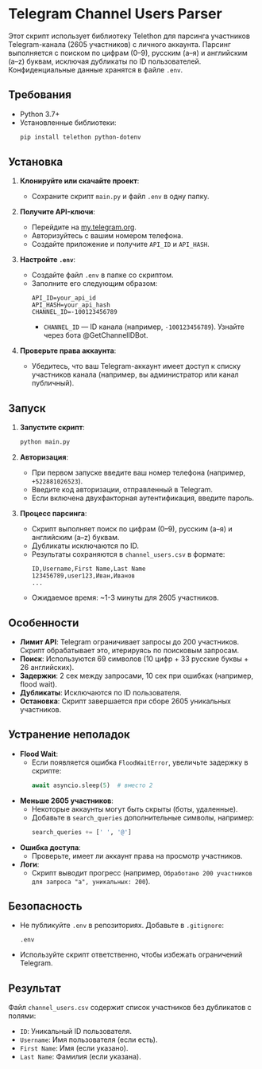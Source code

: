 # Telegram Channel Users Parser

Этот скрипт использует библиотеку Telethon для парсинга участников Telegram-канала (2605 участников) с личного аккаунта. Парсинг выполняется с поиском по цифрам (0–9), русским (а–я) и английским (a–z) буквам, исключая дубликаты по ID пользователей. Конфиденциальные данные хранятся в файле `.env`.

## Требования

- Python 3.7+
- Установленные библиотеки:
  ```bash
  pip install telethon python-dotenv
  ```

## Установка

1. **Клонируйте или скачайте проект**:
   - Сохраните скрипт `main.py` и файл `.env` в одну папку.

2. **Получите API-ключи**:
   - Перейдите на [my.telegram.org](https://my.telegram.org).
   - Авторизуйтесь с вашим номером телефона.
   - Создайте приложение и получите `API_ID` и `API_HASH`.

3. **Настройте `.env`**:
   - Создайте файл `.env` в папке со скриптом.
   - Заполните его следующим образом:
     ```plaintext
     API_ID=your_api_id
     API_HASH=your_api_hash
     CHANNEL_ID=-100123456789
     ```
     - `CHANNEL_ID` — ID канала (например, `-100123456789`). Узнайте через бота @GetChannelIDBot.

4. **Проверьте права аккаунта**:
   - Убедитесь, что ваш Telegram-аккаунт имеет доступ к списку участников канала (например, вы администратор или канал публичный).

## Запуск

1. **Запустите скрипт**:
   ```bash
   python main.py
   ```
2. **Авторизация**:
   - При первом запуске введите ваш номер телефона (например, `+522881026523`).
   - Введите код авторизации, отправленный в Telegram.
   - Если включена двухфакторная аутентификация, введите пароль.

3. **Процесс парсинга**:
   - Скрипт выполняет поиск по цифрам (0–9), русским (а–я) и английским (a–z) буквам.
   - Дубликаты исключаются по ID.
   - Результаты сохраняются в `channel_users.csv` в формате:
     ```csv
     ID,Username,First Name,Last Name
     123456789,user123,Иван,Иванов
     ...
     ```
   - Ожидаемое время: ~1-3 минуты для 2605 участников.

## Особенности

- **Лимит API**: Telegram ограничивает запросы до 200 участников. Скрипт обрабатывает это, итерируясь по поисковым запросам.
- **Поиск**: Используются 69 символов (10 цифр + 33 русские буквы + 26 английских).
- **Задержки**: 2 сек между запросами, 10 сек при ошибках (например, flood wait).
- **Дубликаты**: Исключаются по ID пользователя.
- **Остановка**: Скрипт завершается при сборе 2605 уникальных участников.

## Устранение неполадок

- **Flood Wait**:
  - Если появляется ошибка `FloodWaitError`, увеличьте задержку в скрипте:
    ```python
    await asyncio.sleep(5)  # вместо 2
    ```
- **Меньше 2605 участников**:
  - Некоторые аккаунты могут быть скрыты (боты, удаленные).
  - Добавьте в `search_queries` дополнительные символы, например:
    ```python
    search_queries += [' ', '@']
    ```
- **Ошибка доступа**:
  - Проверьте, имеет ли аккаунт права на просмотр участников.
- **Логи**:
  - Скрипт выводит прогресс (например, `Обработано 200 участников для запроса "а", уникальных: 200`).

## Безопасность

- Не публикуйте `.env` в репозиториях. Добавьте в `.gitignore`:
  ```plaintext
  .env
  ```
- Используйте скрипт ответственно, чтобы избежать ограничений Telegram.

## Результат

Файл `channel_users.csv` содержит список участников без дубликатов с полями:
- `ID`: Уникальный ID пользователя.
- `Username`: Имя пользователя (если есть).
- `First Name`: Имя (если указано).
- `Last Name`: Фамилия (если указана).
